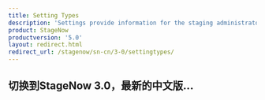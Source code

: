 ```yaml
---
title: Setting Types
description: 'Settings provide information for the staging administrator about how to configure and manage settings for use when creating profiles. Each Setting Type lists the parameters and functions available for configuring that particular group of settings.'
product: StageNow
productversion: '5.0'
layout: redirect.html
redirect_url: /stagenow/sn-cn/3-0/settingtypes/
---
```


## 切换到StageNow 3.0，最新的中文版...
